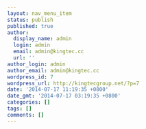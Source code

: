 ```yaml
---
layout: nav_menu_item
status: publish
published: true
author:
  display_name: admin
  login: admin
  email: admin@kingtec.cc
  url: ''
author_login: admin
author_email: admin@kingtec.cc
wordpress_id: 7
wordpress_url: http://kingtecgroup.net/?p=7
date: '2014-07-17 11:19:35 +0800'
date_gmt: '2014-07-17 03:19:35 +0800'
categories: []
tags: []
comments: []
---
```


